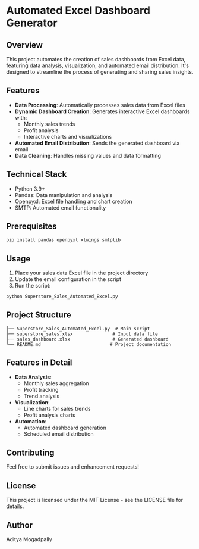 # Automated Excel Dashboard Generator

## Overview
This project automates the creation of sales dashboards from Excel data, featuring data analysis, visualization, and automated email distribution. It's designed to streamline the process of generating and sharing sales insights.

## Features
- **Data Processing**: Automatically processes sales data from Excel files
- **Dynamic Dashboard Creation**: Generates interactive Excel dashboards with:
  - Monthly sales trends
  - Profit analysis
  - Interactive charts and visualizations
- **Automated Email Distribution**: Sends the generated dashboard via email
- **Data Cleaning**: Handles missing values and data formatting

## Technical Stack
- Python 3.9+
- Pandas: Data manipulation and analysis
- Openpyxl: Excel file handling and chart creation
- SMTP: Automated email functionality

## Prerequisites
```bash
pip install pandas openpyxl xlwings smtplib
```

## Usage
1. Place your sales data Excel file in the project directory
2. Update the email configuration in the script
3. Run the script:
```bash
python Superstore_Sales_Automated_Excel.py
```

## Project Structure
```
├── Superstore_Sales_Automated_Excel.py  # Main script
├── superstore_sales.xlsx               # Input data file
├── sales_dashboard.xlsx                # Generated dashboard
└── README.md                          # Project documentation
```

## Features in Detail
- **Data Analysis**:
  - Monthly sales aggregation
  - Profit tracking
  - Trend analysis
- **Visualization**:
  - Line charts for sales trends
  - Profit analysis charts
- **Automation**:
  - Automated dashboard generation
  - Scheduled email distribution

## Contributing
Feel free to submit issues and enhancement requests!

## License
This project is licensed under the MIT License - see the LICENSE file for details.

## Author
Aditya Mogadpally 